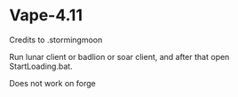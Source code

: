 # Vape-4.11
Credits to .stormingmoon

Run lunar client or badlion or soar client, and after that open StartLoading.bat.

Does not work on forge
